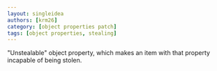 ```yaml
---
layout: singleidea
authors: [krm26]
category: [object properties patch]
tags: [object properties, stealing]
---
```

"Unstealable" object property, which makes an item with that property incapable
of being stolen.
